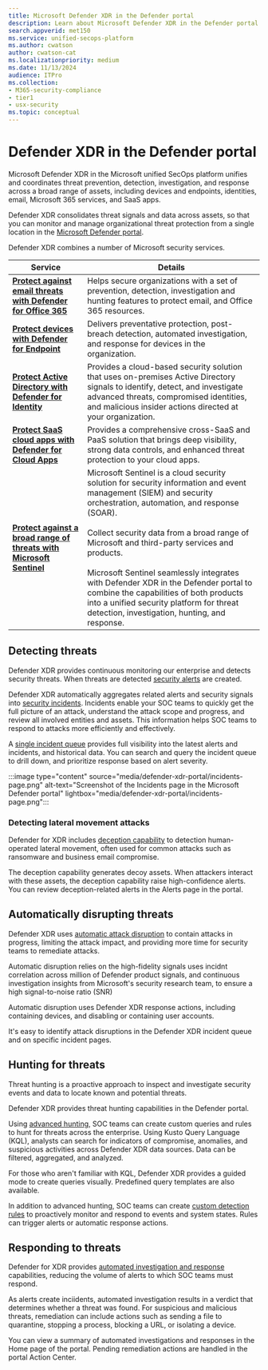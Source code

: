 ```yaml
---
title: Microsoft Defender XDR in the Defender portal 
description: Learn about Microsoft Defender XDR in the Defender portal
search.appverid: met150
ms.service: unified-secops-platform
ms.author: cwatson
author: cwatson-cat
ms.localizationpriority: medium
ms.date: 11/13/2024
audience: ITPro
ms.collection:
- M365-security-compliance
- tier1
- usx-security
ms.topic: conceptual
---
```


# Defender XDR in the Defender portal

Microsoft Defender XDR in the Microsoft unified SecOps platform unifies and coordinates threat prevention, detection, investigation, and response across a broad range of assets, including devices and endpoints, identities, email, Microsoft 365 services, and SaaS apps.

Defender XDR consolidates threat signals and data across assets, so that you can monitor and manage organizational threat protection from a single location in the [Microsoft Defender portal](https://security.microsoft.com). 


Defender XDR combines a number of Microsoft security services.

**Service** | **Details**
--- | ---
**[Protect against email threats with Defender for Office 365](/defender-office-365/mdo-sec-ops-guid)** | Helps secure organizations with a set of prevention, detection, investigation and hunting features to protect email, and Office 365 resources. 
**[Protect devices with Defender for Endpoint](/defender-endpoint/mde-sec-ops-guide)** | Delivers preventative protection, post-breach detection, automated investigation, and response for devices in the organization.
**[Protect Active Directory with Defender for Identity](/defender-xdr/microsoft-365-security-center-mdi)** | Provides a cloud-based security solution that uses on-premises Active Directory signals to identify, detect, and investigate advanced threats, compromised identities, and malicious insider actions directed at your organization.
**[Protect SaaS cloud apps with Defender for Cloud Apps](/defender-xdr/microsoft-365-security-center-defender-cloud-app)** | Provides a comprehensive cross-SaaS and PaaS solution that brings deep visibility, strong data controls, and enhanced threat protection to your cloud apps.
**[Protect against a broad range of threats with Microsoft Sentinel](/azure/sentinel/microsoft-365-defender-sentinel-integration)** | Microsoft Sentinel is a cloud security solution for security information and event management (SIEM) and security orchestration, automation, and response (SOAR).<br/><br/> Collect security data from a broad range of Microsoft and third-party services and products.<br/><br/> Microsoft Sentinel seamlessly integrates with Defender XDR in the Defender portal to combine the capabilities of both products into a unified security platform for threat detection, investigation, hunting, and response.



## Detecting threats

Defender XDR provides continuous monitoring our enterprise and detects security threats. When threats are detected [security alerts](/defender-xdr/alerts-incidents-correlation) are created. 

Defender XDR automatically aggregates related alerts and security signals into [security incidents](/defender-xdr/alerts-incidents-correlation#incident-creation-and-alert-correlation). Incidents enable your SOC teams to quickly get the full picture of an attack, understand the attack scope and progress, and review all involved entities and assets. This information helps SOC teams to respond to attacks more efficiently and effectively. 

A [single incident queue](/defender-xdr/incident-queue) provides full visibility into the latest alerts and incidents, and historical data. You can search and query the incident queue to drill down, and prioritize response based on alert severity.

:::image type="content" source="media/defender-xdr-portal/incidents-page.png" alt-text="Screenshot of the Incidents page in the Microsoft Defender portal" lightbox="media/defender-xdr-portal/incidents-page.png":::


### Detecting lateral movement attacks

Defender for XDR includes [deception capability](/defender-xdr/deception-overview) to detection human-operated lateral movement, often used for common attacks such as ransomware and business email compromise. 

The deception capability generates decoy assets. When attackers interact with these assets, the deception capability raise high-confidence alerts. You can review deception-related alerts in the Alerts page in the portal.

## Automatically disrupting threats

Defender XDR uses [automatic attack disruption](/defender-xdr/automatic-attack-disruption) to contain attacks in progress, limiting the attack impact, and providing more time for security teams to remediate attacks.

Automatic disruption relies on the high-fidelity signals uses incidnt correlation across million of Defender product signals, and continuous investigation insights from Microsoft's security research team, to ensure a high signal-to-noise ratio (SNR)

Automatic disruption uses Defender XDR response actions, including containing devices, and disabling or containing user accounts.

It's easy to identify attack disruptions in the Defender XDR incident queue and on specific incident pages.


## Hunting for threats

Threat hunting is a proactive approach to inspect and investigate security events and data to locate known and potential threats. 

Defender XDR provides threat hunting capabilities in the Defender portal. 

Using [advanced hunting](/defender-xdr/advanced-hunting-overview), SOC teams can create custom queries and rules to hunt for threats across the enterprise. Using Kusto Query Language (KQL), analysts can search for indicators of compromise, anomalies, and suspicious activities across Defender XDR data sources. Data can be filtered, aggregated, and analyzed. 

For those who aren't familiar with KQL, Defender XDR provides a guided mode to create queries visually. Predefined query templates are also available.

In addition to advanced hunting, SOC teams can create [custom detection rules](/defender-xdr/custom-detections-overview) to proactively monitor and respond to events and system states. Rules can trigger alerts or automatic response actions.

## Responding to threats

Defender for XDR provides [automated investigation and response](/defender-xdr/m365d-autoir) capabilities, reducing the volume of alerts to which SOC teams must respond. 

As alerts create inciidents, automated investigation results in a verdict that determines whether a threat was found. For suspicious and malicious threats, remediation can include actions such as sending a file to quarantine, stopping a process, blocking a URL, or isolating a device. 

You can view a summary of automated investigations and responses in the Home page of the portal. Pending remediation actions are handled in the portal Action Center.



